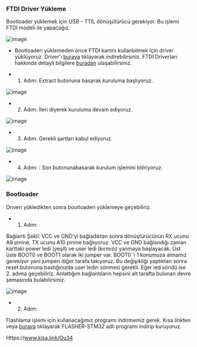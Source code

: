 ### FTDI Driver Yükleme

Bootloader yüklemek için USB - TTlL dönüşütürücü gerekiyor. Bu işlemi FTDI modeli ile yapacağız.

![image](https://user-images.githubusercontent.com/111511331/208373836-80e1c3c9-4905-4039-ac76-59b43ae9cd94.png)

* Bootloaderı yüklemeden önce FTDI kartını kullanbilmek için driver yüklüyoruz. Driver'ı [buraya](https://drive.google.com/file/d/1rH9gMJV47ezAf3CQIiyOi-a_-wlCDtBp/view) tıklayarak indirebilirsiniz.
FTDI Driverları hakkında detaylı bilgilere [buradan](https://ftdichip.com/drivers/) ulaşabilirsiniz.


* 1. Adım: Extract butonuna basarak kuruluma başlıyoruz.

![image](https://user-images.githubusercontent.com/111511331/208374168-c22a2fa9-bc43-4b2c-b761-f6f736a8420f.png)

* 2. Adım: İleri diyerek kuruluma devam ediyoruz.

![image](https://user-images.githubusercontent.com/111511331/208374351-66b496fd-3171-48b4-ac82-a36e83155fe5.png)

* 3. Adım:  Gerekli şartları kabul ediyoruz.

![image](https://user-images.githubusercontent.com/111511331/208374520-a186b1b9-90fc-4851-a3af-6fa065eff117.png)

* 4. Adım: : Son butonunabasarak kurulum işlemini bitiriyoruz.

![image](https://user-images.githubusercontent.com/111511331/208374608-ed341bb8-ff06-4062-b657-323aea654904.png)

### Bootloader

Drıverı yükledikten sonra bootloaderı yüklemeye geçebiliriz.

* 1. Adım: 

Bağlantı Şekli: VCC ve GND'yi bağladıktan sonra dönüştürücünün RX ucunu A9 pinine, TX ucunu A10 pinine bağlıyoruz.
VCC ve GND bağlandığı zaman karttaki power ledi (yeşil) ve user ledi (kırmızı) yanmaya başlayacak.
Üst üste BOOT0 ve BOOT1 olarak iki jumper var. BOOT0 'ı 1 konumuza almamız gerekiyor yani jumperı diğer tarafa takıyoruz.
Bu değişikliği yaptıktan sonra reset butonuna bastığınızda user ledin sönmesi gerekli. Eğer led söndü ise 2. adıma geçebiliriz.
Anlattığım bağlantıların hepsini alt tarafta bulunan devre şemasında bulabilirsiniz.

![image](https://user-images.githubusercontent.com/111511331/208375355-967ae375-7b55-4d29-a9f7-a28c9063024a.png)

* 2. Adım:

 Flashlama işlemi için kullanacağımız programı indirmemiz gerek. Kısa linkten veya [buraya](https://drive.google.com/file/d/1ZsYjYk7DqLrYJffja0JJjsQ6FVKB-rBV/view) tıklayarak FLASHER-STM32 adlı programı indirip kuruyoruz.
 
 Https://www.kisa.link/Ou34
